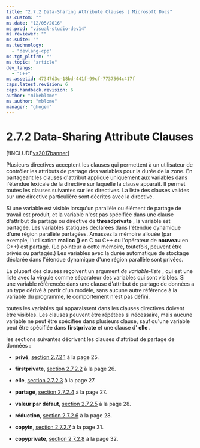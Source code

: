 ```yaml
---
title: "2.7.2 Data-Sharing Attribute Clauses | Microsoft Docs"
ms.custom: ""
ms.date: "12/05/2016"
ms.prod: "visual-studio-dev14"
ms.reviewer: ""
ms.suite: ""
ms.technology: 
  - "devlang-cpp"
ms.tgt_pltfrm: ""
ms.topic: "article"
dev_langs: 
  - "C++"
ms.assetid: 47347d3c-18bd-441f-99cf-7737564c417f
caps.latest.revision: 6
caps.handback.revision: 6
author: "mikeblome"
ms.author: "mblome"
manager: "ghogen"
---
```

# 2.7.2 Data-Sharing Attribute Clauses
[!INCLUDE[vs2017banner](../../assembler/inline/includes/vs2017banner.md)]

Plusieurs directives acceptent les clauses qui permettent à un utilisateur de contrôler les attributs de partage des variables pour la durée de la zone.  En partageant les clauses d'attribut applique uniquement aux variables dans l'étendue lexicale de la directive sur laquelle la clause apparaît.  Il permet toutes les clauses suivantes sur les directives.  La liste des clauses valides sur une directive particulière sont décrites avec la directive.  
  
 Si une variable est visible lorsqu'un parallèle ou élément de partage de travail est produit, et la variable n'est pas spécifiée dans une clause d'attribut de partage ou directive de **threadprivate** , la variable est partagée.  Les variables statiques déclarées dans l'étendue dynamique d'une région parallèle partagées.  Amassez la mémoire allouée \(par exemple, l'utilisation **malloc \(\)** en C ou C\+\+ ou l'opérateur de **nouveau** en C\+\+\) est partagé.  \(Le pointeur à cette mémoire, toutefois, peuvent être privés ou partagés.\) Les variables avec la durée automatique de stockage déclarée dans l'étendue dynamique d'une région parallèle sont privées.  
  
 La plupart des clauses reçoivent un argument *de variable\-liste* , qui est une liste avec la virgule comme séparateur des variables qui sont visibles.  Si une variable référencée dans une clause d'attribut de partage de données a un type dérivé à partir d'un modèle, sans aucune autre référence à la variable du programme, le comportement n'est pas défini.  
  
 toutes les variables qui apparaissent dans les clauses directives doivent être visibles.  Les clauses peuvent être répétées si nécessaire, mais aucune variable ne peut être spécifiée dans plusieurs clause, sauf qu'une variable peut être spécifiée dans **firstprivate** et une clause d' **elle** .  
  
 les sections suivantes décrivent les clauses d'attribut de partage de données :  
  
-   **privé**, [section 2.7.2.1](../../parallel/openmp/2-7-2-1-private.md) à la page 25.  
  
-   **firstprivate**, [section 2.7.2.2](../../parallel/openmp/2-7-2-2-firstprivate.md) à la page 26.  
  
-   **elle**, [section 2.7.2.3](../../parallel/openmp/2-7-2-3-lastprivate.md) à la page 27.  
  
-   **partagé**, [section 2.7.2.4](../../parallel/openmp/2-7-2-4-shared.md) à la page 27.  
  
-   **valeur par défaut**, [section 2.7.2.5](../../parallel/openmp/2-7-2-5-default.md) à la page 28.  
  
-   **réduction**, [section 2.7.2.6](../../parallel/openmp/2-7-2-6-reduction.md) à la page 28.  
  
-   **copyin**, [section 2.7.2.7](../../parallel/openmp/2-7-2-7-copyin.md) à la page 31.  
  
-   **copyprivate**, [section 2.7.2.8](../../parallel/openmp/2-7-2-8-copyprivate.md) à la page 32.